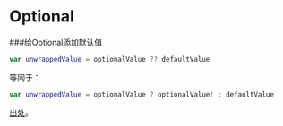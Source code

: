 # Optional

###给Optional添加默认值

```swift
var unwrappedValue = optionalValue ?? defaultValue
```

等同于：

```swift
var unwrappedValue = optionalValue ? optionalValue! : defaultValue
```

[出处](http://stackoverflow.com/a/24100008/1954737)。